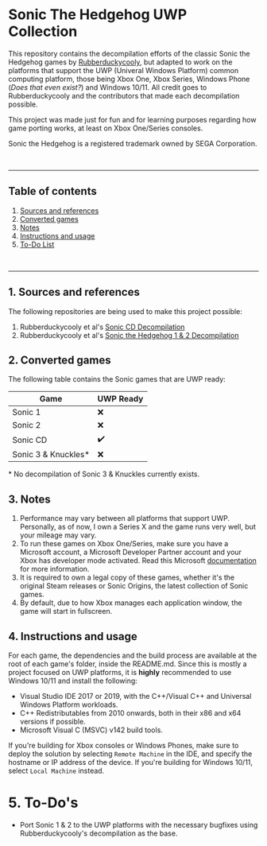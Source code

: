 # Sonic The Hedgehog UWP Collection
This repository contains the decompilation efforts of the classic Sonic the Hedgehog games by [Rubberduckycooly](https://github.com/Rubberduckycooly), but adapted to work on the platforms that support the UWP (Univeral Windows Platform) common computing platform, those being Xbox One, Xbox Series, Windows Phone (*Does that even exist?*) and Windows 10/11. All credit goes to Rubberduckycooly and the contributors that made each decompilation possible.

This project was made just for fun and for learning purposes regarding how game porting works, at least on Xbox One/Series consoles. 

Sonic the Hedgehog is a registered trademark owned by SEGA Corporation.

<br>

______________


## Table of contents
1. [Sources and references](#1-sources-and-references)
2. [Converted games](#2-converted-games)
3. [Notes](#3-notes)
4. [Instructions and usage](#4-instructions-and-usage)
5. [To-Do List](#5-to-dos)

<br>

______________

## 1. Sources and references
The following repositories are being used to make this project possible:

1. Rubberduckycooly et al's [Sonic CD Decompilation](https://github.com/Rubberduckycooly/Sonic-CD-11-Decompilation) 
2. Rubberduckycooly et al's [Sonic the Hedgehog 1 & 2 Decompilation](https://github.com/Rubberduckycooly/Sonic-1-2-2013-Decompilation)

## 2. Converted games
The following table contains the Sonic games that are UWP ready:

| Game | UWP Ready |
| ----- | ----- |
| Sonic 1 | ❌ |
| Sonic 2 | ❌ |
| Sonic CD | ✔️ |
| Sonic 3 & Knuckles* | ❌ |

\* No decompilation of Sonic 3 & Knuckles currently exists.

## 3. Notes
1. Performance may vary between all platforms that support UWP. Personally, as of now, I own a Series X and the game runs very well, but your mileage may vary.
2. To run these games on Xbox One/Series, make sure you have a Microsoft account, a Microsoft Developer Partner account and your Xbox has developer mode activated. Read this Microsoft [documentation](https://learn.microsoft.com/en-us/windows/uwp/xbox-apps/devkit-activation#activate-developer-mode-on-your-retail-xbox-console) for more information.
3. It is required to own a legal copy of these games, whether it's the original Steam releases or Sonic Origins, the latest collection of Sonic games.
4. By default, due to how Xbox manages each application window, the game will start in fullscreen.

## 4. Instructions and usage
For each game, the dependencies and the build process are available at the root of each game's folder, inside the README.md. Since this is mostly a project focused on UWP platforms, it is **highly** recommended to use Windows 10/11 and install the following:

* Visual Studio IDE 2017 or 2019, with the C++/Visual C++ and Universal Windows Platform workloads.
* C++ Redistributables from 2010 onwards, both in their x86 and x64 versions if possible.
* Microsoft Visual C (MSVC) v142 build tools.

If you're building for Xbox consoles or Windows Phones, make sure to deploy the solution by selecting `Remote Machine` in the IDE, and specify the hostname or IP address of the device. If you're building for Windows 10/11, select `Local Machine` instead. 

# 5. To-Do's
* Port Sonic 1 & 2 to the UWP platforms with the necessary bugfixes using Rubberduckycooly's decompilation as the base.
